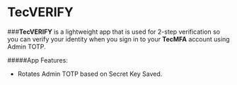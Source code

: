 # TecVERIFY

###**TecVERIFY** is a lightweight app that is used for 2-step verification so you can verify your identity when you sign in to your **TecMFA** account using Admin TOTP.

#####App Features:
* Rotates Admin TOTP based on Secret Key Saved. 